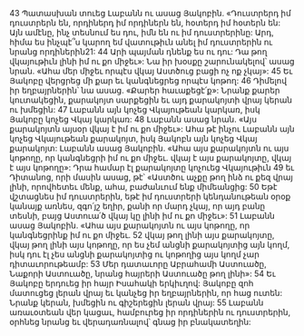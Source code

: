43 Պատասխան տուեց Լաբանն ու ասաց Յակոբին. «Դուստրերդ իմ դուստրերն են, որդիներդ իմ որդիներն են, հօտերդ իմ հօտերն են: Այն ամէնը, ինչ տեսնում ես դու, իմն են ու իմ դուստրերինը: Արդ, հիմա ես ինչպէ՞ս կարող եմ վատութիւն անել իմ դուստրերին ու նրանց որդիներին21: 44 Արի պայման դնենք ես ու դու: Դա թող վկայութիւն լինի իմ ու քո միջեւ»: Նա իր խօսքը շարունակելով՝ ասաց նրան. «Ահա մեր միջեւ որպէս վկայ Աստծուց բացի ոչ ոք չկայ»: 45 Եւ Յակոբը վերցրեց մի քար եւ կանգնեցրեց որպէս կոթող: 46 Դիմելով իր եղբայրներին՝ նա ասաց. «Քարեր հաւաքեցէ՛ք»: Նրանք քարեր կուտակեցին, քարակոյտ սարքեցին եւ այդ քարակոյտի վրայ կերան ու խմեցին: 47 Լաբանն այն կոչեց Վկայութեան կարկառ, իսկ Յակոբը կոչեց Վկայ կարկառ: 48 Լաբանն ասաց նրան. «Այս քարակոյտն այսօր վկայ է իմ ու քո միջեւ»: Ահա թէ ինչու Լաբանն այն կոչեց Վկայութեան քարակոյտ, իսկ Յակոբն այն կոչեց Վկայ քարակոյտ: Լաբանն ասաց Յակոբին. «Ահա այս քարակոյտն ու այս կոթողը, որ կանգնեցրի իմ ու քո միջեւ. վկայ է այս քարակոյտը, վկայ է այս կոթողը»: Դրա համար էլ քարակոյտը կոչուեց Վկայութիւն 49 եւ Դիտանոց, որի մասին ասաց, թէ՝ «Աստծու աչքը թող ինձ ու քեզ վրայ լինի, որովհետեւ մենք, ահա, բաժանւում ենք միմեանցից: 50 Եթէ վշտացնես իմ դուստրերին, եթէ իմ դուստրերի կենդանութեան օրօք կանայք առնես, զգո՛յշ եղիր, քանի որ մարդ չկայ, որ այդ բանը տեսնի, բայց Աստուա՛ծ վկայ կը լինի իմ ու քո միջեւ»: 51 Լաբանն ասաց Յակոբին. «Ահա այս քարակոյտն ու այս կոթողը, որ կանգնեցրինք իմ ու քո միջեւ. 52 վկայ թող լինի այս քարակոյտը, վկայ թող լինի այս կոթողը, որ ես չեմ անցնի քարակոյտից այն կողմ, իսկ դու էլ չես անցնի քարակոյտից ու կոթողից այս կողմ չար դիտաւորութեամբ: 53 Մեր դատաւորը Աբրահամի Աստուածը, Նաքորի Աստուածը, նրանց հայրերի Աստուածը թող լինի»: 54 Եւ Յակոբը երդուեց իր հայր Իսահակի երկիւղով: Յակոբը զոհ մատուցեց լերան վրայ եւ կանչեց իր եղբայրներին, որ հաց ուտեն: Նրանք կերան, խմեցին ու գիշերեցին լերան վրայ: 55 Լաբանն առաւօտեան վեր կացաւ, համբուրեց իր որդիներին ու դուստրերին, օրհնեց նրանց եւ վերադառնալով՝ գնաց իր բնակատեղին:
